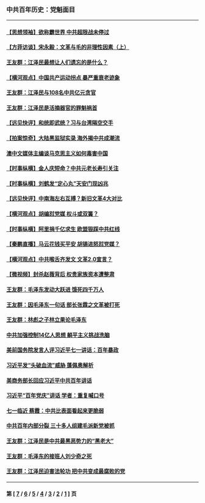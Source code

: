### 中共百年历史：党魁面目
---
#### [【思想领袖】欲称霸世界 中共超限战未停过](../../pages/nf1176107/n13745142.md?08250430) 
#### [【方菲访谈】宋永毅：文革与毛的非理性因素（上）](../../pages/nf1176107/n13469956.md?08250430) 
#### [王友群：江泽民最想让人们遗忘的是什么？](../../pages/nf1176107/n13408949.md?08250430) 
#### [【横河观点】中国共产运动拐点 暴严重衰老迹象](../../pages/nf1176107/n13388333.md?08250430) 
#### [王友群：江泽民与108名中共亿元贪官](../../pages/nf1176107/n13352358.md?08250430) 
#### [王友群：江泽民是活摘器官的罪魁祸首](../../pages/nf1176107/n13336903.md?08250430) 
#### [【远见快评】和统即武统？习与台湾隔空交手](../../pages/nf1176107/n13297739.md?08250430) 
#### [【拍案惊奇】大陆黑监狱实录 海外揭中共成潮流](../../pages/nf1176107/n13288853.md?08250430) 
#### [澳中文媒体主编谈马克思主义如何毒害中国](../../pages/nf1176107/n13257387.md?08250430) 
#### [【时事纵横】金人庆短命？中共元老长寿引关注](../../pages/nf1176107/n13217934.md?08250430) 
#### [【时事纵横】刘鹤发“定心丸”天安门现凶兆](../../pages/nf1176107/n13215416.md?08250430) 
#### [【远见快评】中南海左右互搏？新旧文革4大对比](../../pages/nf1176107/n13214745.md?08250430) 
#### [【横河观点】胡编怼党媒 权斗或双簧？](../../pages/nf1176107/n13210864.md?08250430) 
#### [【时事纵横】阿里捐千亿求生 欧盟狠踩中共红线](../../pages/nf1176107/n13206431.md?08250430) 
#### [【秦鹏直播】马云花钱买平安 胡锡进怒怼党媒？](../../pages/nf1176107/n13206392.md?08250430) 
#### [【横河观点】中共喉舌齐发文 文革2.0宣言？](../../pages/nf1176107/n13201248.md?08250430) 
#### [【微视频】封杀赵薇背后 权贵家族资本遭整肃](../../pages/nf1176107/n13197798.md?08250430) 
#### [王友群：毛泽东发动大跃进 饿死四千万人](../../pages/nf1176107/n13177158.md?08250430) 
#### [王友群：因毛泽东一句话 部长张霖之文革被打死](../../pages/nf1176107/n13161711.md?08250430) 
#### [王友群：林彪之子林立果论毛泽东](../../pages/nf1176107/n13128622.md?08250430) 
#### [中共加强控制14亿人思想 躺平主义挑战洗脑](../../pages/nf1176107/n13094299.md?08250430) 
#### [美前国务院发言人评习近平七一讲话：百年暴政](../../pages/nf1176107/n13066986.md?08250430) 
#### [习近平发“头破血流”威胁 蓬佩奥解析](../../pages/nf1176107/n13063604.md?08250430) 
#### [美商务部长回应习近平中共百年讲话](../../pages/nf1176107/n13062903.md?08250430) 
#### [习近平“百年党庆”讲话 学者：重复喊口号](../../pages/nf1176107/n13061411.md?08250430) 
#### [七一临近 蔡霞：中共比表面看起来更脆弱](../../pages/nf1176107/n13056418.md?08250430) 
#### [中共百年内部分裂 三十多人组建毛派新党被抓](../../pages/nf1176107/n13044023.md?08250430) 
#### [王友群：江泽民是中共最黑恶势力的“黑老大”](../../pages/nf1176107/n13022180.md?08250430) 
#### [王友群：毛泽东的接班人刘少奇之死](../../pages/nf1176107/n12991772.md?08250430) 
#### [王友群：江泽民迫害法轮功 把中共变成最腐败的党](../../pages/nf1176107/n12947347.md?08250430) 

---
#### 第 [ [7](./7.md?08250430) / [6](./6.md?08250430) / [5](./5.md?08250430) / [4](./4.md?08250430) / [3](./3.md?08250430) / [2](./2.md?08250430) / [1](./1.md?08250430) ] 页
